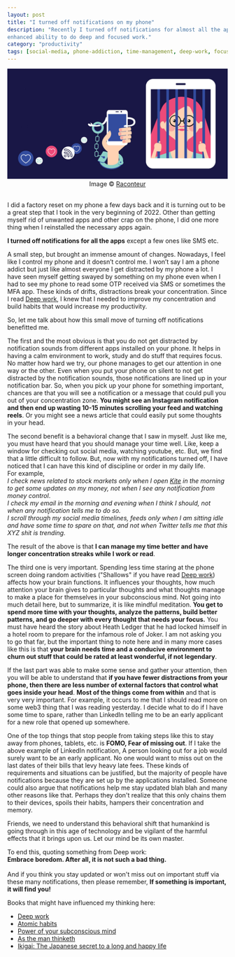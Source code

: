 ```yaml
---
layout: post
title: "I turned off notifications on my phone"
description: "Recently I turned off notifications for almost all the apps on my phone and it resulted in improved concentration,
enhanced ability to do deep and focused work."
category: "productivity"
tags: [social-media, phone-addiction, time-management, deep-work, focus]
---
```


<img src="/assets/media/smartphone-addiction-1280x640.jpg" alt="Smartphone notifications keeping people chained"/>
<center>Image &copy; <a href="https://www.raconteur.net" target="_blank">Raconteur</a> </center>
<br/>

I did a factory reset on my phone a few days back and it is turning out to be a great step that I took in the very beginning of 2022. Other than getting myself rid of unwanted apps and other crap on the phone, I did one more thing when I reinstalled the necessary apps again.

**I turned off notifications for all the apps** except a few ones like SMS etc.

A small step, but brought an immense amount of changes.
Nowadays, I feel like I control my phone and it doesn’t control me.
I won’t say I am a phone addict but just like almost everyone I get distracted by my phone a lot.
I have seen myself getting swayed by something on my phone even when I had to see my phone to read some OTP received via SMS or sometimes the MFA app.
These kinds of drifts, distractions break your concentration. Since I read <a href="https://amzn.to/3HnEZIZ" target="_blank">Deep work</a>, I knew that I needed to improve my concentration and build habits that would increase my productivity.

So, let me talk about how this small move of turning off notifications benefitted me.

The first and the most obvious is that you do not get distracted by notification sounds from different apps installed on your phone.
It helps in having a calm environment to work, study and do stuff that requires focus. No matter how hard we try, our phone manages to get our attention in one way or the other.
Even when you put your phone on silent to not get distracted by the notification sounds, those notifications are lined up in your notification bar.
So, when you pick up your phone for something important, chances are that you will see a notification or a message that could pull you out of your concentration zone.
**You might see an Instagram notification and then end up wasting 10-15 minutes scrolling your feed and watching reels**.
Or you might see a news article that could easily put some thoughts in your head.

The second benefit is a behavioral change that I saw in myself.
Just like me, you must have heard that you should manage your time well.
Like, keep a window for checking out social media, watching youtube, etc. But, we find that a little difficult to follow.
But, now with my notifications turned off, I have noticed that I can have this kind of discipline or order in my daily life.<br/>
For example,<br/>
*I check news related to stock markets only when I open <a href="https://zerodha.com/open-account?c=AD2478" target="_blank">Kite</a> in the morning to get some updates on my money, not when I see any notification from money control*.<br/>
*I check my email in the morning and evening when I think I should, not when any notification tells me to do so.*<br/>
*I scroll through my social media timelines, feeds only when I am sitting idle and have some time to spare on that, and not when Twitter tells me that this XYZ shit is trending.*<br/>

The result of the above is that **I can manage my time better and have longer concentration streaks while I work or read**.

The third one is very important.
Spending less time staring at the phone screen doing random activities ("Shallows" if you have read <a href="https://amzn.to/3HnEZIZ" target="_blank">Deep work</a>) affects how your brain functions.
It influences your thoughts, how much attention your brain gives to particular thoughts and what thoughts manage to make a place for themselves in your subconscious mind.
Not going into much detail here, but to summarize, it is like mindful meditation.
**You get to spend more time with your thoughts, analyze the patterns, build better patterns, and go deeper with every thought that needs your focus.**
You must have heard the story about Heath Ledger that he had locked himself in a hotel room to prepare for the infamous role of Joker.
I am not asking you to go that far, but the important thing to note here and in many more cases like this is that **your brain needs time and a conducive environment to churn out stuff that could be rated at least wonderful, if not legendary**.

If the last part was able to make some sense and gather your attention, then you will be able to understand that **if you have fewer distractions from your phone, then there are less number of external factors that control what goes inside your head**.
**Most of the things come from within** and that is very very important.
For example, it occurs to me that I should read more on some web3 thing that I was reading yesterday.
I decide what to do if I have some time to spare, rather than LinkedIn telling me to be an early applicant for a new role that opened up somewhere. 

One of the top things that stop people from taking steps like this to stay away from phones, tablets, etc. is **FOMO, Fear of missing out**.
If I take the above example of LinkedIn notification, A person looking out for a job would surely want to be an early applicant.
No one would want to miss out on the last dates of their bills that levy heavy late fees.
These kinds of requirements and situations can be justified, but the majority of people have notifications because they are set up by the applications installed.
Someone could also argue that notifications help me stay updated blah blah and many other reasons like that.
Perhaps they don't realize that this only chains them to their devices, spoils their habits, hampers their concentration and memory.

Friends, we need to understand this behavioral shift that humankind is going through in this age of technology and be vigilant of the harmful effects that it brings upon us.
Let our mind be its own master.

To end this, quoting something from Deep work:<br/>
**Embrace boredom. After all, it is not such a bad thing.**<br/><br/>
And if you think you stay updated or won't miss out on important stuff via these many notifications, then please remember, **If something is important, it will find you!**

Books that might have influenced my thinking here:
- <a href="https://amzn.to/3HnEZIZ" target="_blank">Deep work</a>
- <a href="https://amzn.to/3ghlFBc" target="_blank">Atomic habits</a>
- <a href="https://amzn.to/3AWnJrV" target="_blank">Power of your subconscious mind</a>
- <a href="https://amzn.to/34d5imX" target="_blank">As the man thinketh</a>
- <a target="_blank" href="https://www.amazon.in/gp/product/178633089X/ref=as_li_tl?ie=UTF8&camp=3638&creative=24630&creativeASIN=178633089X&linkCode=as2&tag=infostack02-21&linkId=3e461e7033964dfb7d2edff744baf500">Ikigai: The Japanese secret to a long and happy life</a>

